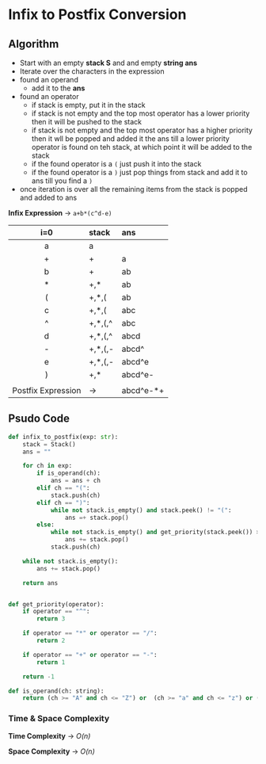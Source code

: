 # Infix to Postfix Conversion

## Algorithm

- Start with an empty **stack S** and and empty **string ans**
- Iterate over the characters in the expression
- found an operand
  - add it to the **ans**
- found an operator
  - if stack is empty, put it in the stack
  - if stack is not empty and the top most operator has a lower priority then it will be pushed to the stack
  - if stack is not empty and the top most operator has a higher priority then it wll be popped and added it the ans till a lower priority operator is found on teh stack, at which point it will be added to the stack
  - if the found operator is a `(` just push it into the stack
  - if the found operator is a `)` just pop things from stack and add it to ans till you find a `)`
- once iteration is over all the remaining items from the stack is popped and added to ans

**Infix Expression** -> `a+b*(c^d-e)`

|        i=0         | stack    | ans        |
| :----------------: | :------- | :--------- |
|         a          | a        |            |
|         +          | +        | a          |
|         b          | +        | ab         |
|         \*         | +,\*     | ab         |
|         (          | +,\*,(   | ab         |
|         c          | +,\*,(   | abc        |
|         ^          | +,\*,(,^ | abc        |
|         d          | +,\*,(,^ | abcd       |
|         -          | +,\*,(,- | abcd^      |
|         e          | +,\*,(,- | abcd^e     |
|         )          | +,\*     | abcd^e-    |
|                    |          |            |
| Postfix Expression | ->       | abcd^e-\*+ |

## Psudo Code

```py
def infix_to_postfix(exp: str):
	stack = Stack()
	ans = ""

  	for ch in exp:
    	if is_operand(ch):
			ans = ans + ch
		elif ch == "(":
			stack.push(ch)
		elif ch == ")":
			while not stack.is_empty() and stack.peek() != "(":
				ans =+ stack.pop()
		else:
			while not stack.is_empty() and get_priority(stack.peek()) > get_priority(ch):
				ans += stack.pop()
			stack.push(ch)

	while not stack.is_empty():
		ans += stack.pop()

	return ans


def get_priority(operator):
  	if operator == "^":
		return 3

	if operator == "*" or operator == "/":
		return 2

	if operator == "+" or operator == "-":
		return 1

	return -1

def is_operand(ch: string):
  	return (ch >= "A" and ch <= "Z") or  (ch >= "a" and ch <= "z") or (ch >= "0" and ch <= "9")
```

### Time & Space Complexity

**Time Complexity** -> _O(n)_

**Space Complexity** -> _O(n)_
